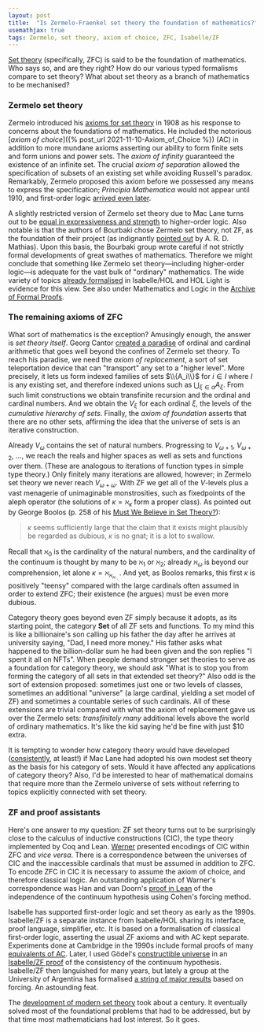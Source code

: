 ```yaml
---
layout: post
title:  "Is Zermelo-Fraenkel set theory the foundation of mathematics?"
usemathjax: true 
tags: Zermelo, set theory, axiom of choice, ZFC, Isabelle/ZF
---
```



[Set theory](https://plato.stanford.edu/entries/set-theory/) (specifically, ZFC) is said to be the foundation of mathematics. Who says so, and are they right? How do our various typed formalisms compare to set theory?
What about set theory as a branch of mathematics to be mechanised?

### Zermelo set theory

Zermelo introduced his [axioms for set theory](https://plato.stanford.edu/entries/zermelo-set-theory/) in 1908 as his response to concerns about the foundations of mathematics. He included the notorious [*axiom of choice*]({% post_url 2021-11-10-Axiom_of_Choice %})
(AC) in addition to more mundane axioms asserting our ability to form finite sets and form unions and power sets. The *axiom of infinity* guaranteed the existence of an infinite set. 
The crucial *axiom of separation* allowed the specification of subsets of an existing set while avoiding Russell's paradox.
Remarkably, Zermelo proposed this axiom before we possessed any means to express the specification; *Principia Mathematica* would not appear until 1910, and first-order logic [arrived even later](https://plato.stanford.edu/entries/logic-firstorder-emergence/).

A slightly restricted version of Zermelo set theory due to Mac Lane turns out to be [equal in expressiveness and strength](https://doi.org/10.1016/S0168-0072(00)00031-2) to higher-order logic. Also notable is that the authors of Bourbaki chose Zermelo set theory, not ZF, as the foundation of their project (as indignantly [pointed out](http://dx.doi.org/10.1007/BF03025863) by A. R. D. Mathias). Upon this basis, the Bourbaki group wrote careful if not strictly formal developments of great swathes of mathematics.
Therefore we might conclude that something like Zermelo set theory—including higher-order logic—is adequate for the vast bulk of "ordinary" mathematics. The wide variety of topics [already formalised](https://www.cs.ru.nl/~freek/100/) in Isabelle/HOL and HOL Light is evidence for this view. See also under Mathematics and Logic in the [Archive of Formal Proofs](https://www.isa-afp.org/topics.html).

### The remaining axioms of ZFC

What sort of mathematics is the exception? Amusingly enough, the answer is *set theory itself*. Georg Cantor [created a paradise](https://neugierde.github.io/cantors-attic/) of ordinal and cardinal arithmetic that goes well beyond the confines of Zermelo set theory. To reach his paradise, we need the *axiom of replacement*, a sort of set teleportation device that can "transport" any set to a "higher level". More precisely, it lets us form indexed families of sets $\\{A_i\\}$ for $i\in I$ where $I$ is any existing set,
and therefore indexed unions such as $\bigcup_{\xi\in\alpha} A_\xi$.
From such limit constructions we obtain transfinite recursion and the ordinal and cardinal numbers.
And we obtain the $V_\xi$ for each ordinal $\xi$, the levels of the *cumulative hierarchy of sets*.
Finally, the *axiom of foundation* asserts that there are no other sets, affirming the idea that the universe of sets is an iterative construction.

Already $V_\omega$ contains the set of natural numbers. 
Progressing to $V_{\omega+1}$, $V_{\omega+2}$, $\ldots$, we reach 
the reals and higher spaces as well as sets and functions over them. (These are analogous to iterations of function types in simple type theory.)
Only finitely many iterations are allowed, however; in Zermelo set theory we never reach $V_{\omega+\omega}$. 
With ZF we get all of the $V$-levels plus a vast menagerie of unimaginable monstrosities, such as fixedpoints of the aleph operator
(the solutions of $\kappa = \aleph_\kappa$ form a proper class).
As pointed out by George Boolos (p. 258 of his [Must We Believe in Set Theory?](https://doi.org/10.1017/CBO9780511570681.013)):

> $\kappa$ seems sufficiently large that the claim that it exists might plausibly be regarded as dubious, $\kappa$ is no gnat; it is a lot to swallow.

Recall that $\aleph_0$ is the cardinality of the natural numbers, 
and the cardinality of the continuum is thought by many to be
$\aleph_1$ or $\aleph_2$; already $\aleph_\omega$ is beyond our comprehension, let alone $\kappa = \aleph_{\aleph_{\aleph_\ddots}}$.
And yet, as Boolos remarks, this first $\kappa$ is positively "teensy" compared with
the large cardinals often assumed in order to extend ZFC; their existence (he argues) must be even more dubious. 

Category theory goes beyond even ZF simply because it adopts, as its starting point, the category **Set** of all ZF sets and functions. To my mind this is like a billionaire's son calling up his father the day after he arrives at university saying, "Dad, I need more money." His father asks what happened to the billion-dollar sum he had been given and the son replies "I spent it all on NFTs". When people demand stronger set theories to serve as a foundation for category theory, we should ask "What is to stop you from forming the category of all sets in that extended set theory?" Also odd is the sort of extension proposed: sometimes just one or two levels of classes, sometimes an additional "universe" (a large cardinal, yielding a set model of ZF) and sometimes a countable series of such cardinals. All of these extensions are trivial compared with what the axiom of replacement gave us over the Zermelo sets: *transfinitely many* additional levels
above the world of ordinary mathematics.
It's like the kid saying he'd be fine with just $10 extra.

It is tempting to wonder how category theory would have developed ([consistently](https://preprints.ihes.fr/2009/M/M-09-37.pdf), at least!) if Mac Lane had adopted his own modest set theory as the basis for his category of sets. Would it have affected any applications of category theory?
Also, I'd be interested to hear of mathematical domains that require more than the Zermelo universe of sets without referring to topics explicitly connected with set theory.

### ZF and proof assistants

Here's one answer to my question: ZF set theory turns out to be surprisingly close to the calculus of inductive constructions (CIC), the type theory implemented by Coq and Lean.
[Werner](https://link.springer.com/chapter/10.1007/BFb0014566)
presented encodings of CIC within ZFC and *vice versa*. 
There is a correspondence between the universes of CIC and the inaccessible cardinals that must be assumed in addition to ZFC.
To encode ZFC in CIC it is necessary to assume the axiom of choice, and therefore classical logic.
An outstanding application of Warner's correspondence was Han and van Doorn's [proof in Lean](https://doi.org/10.4230/LIPIcs.ITP.2019.19) of the independence of the continuum hypothesis using Cohen's forcing method.

Isabelle has supported first-order logic and set theory as early as the 1990s. Isabelle/ZF is a separate instance from Isabelle/HOL sharing its interface, proof language, simplifier, etc. It is based on a formalisation of classical first-order logic, asserting the usual ZF axioms and with AC kept separate. Experiments done at Cambridge in the 1990s include formal proofs of many [equivalents of AC](https://arxiv.org/abs/cs/9612104).
Later, I used Gödel's [constructible universe](https://plato.stanford.edu/entries/goedel/#GodWorSetThe) in an [Isabelle/ZF proof](http://journals.cambridge.org/action/displayAbstract?fromPage=online&aid=6560756&fulltextType=RA&fileId=S1461157000000449) of the consistency of the continuum hypothesis.
Isabelle/ZF then languished for many years, but lately a group at the University of Argentina has formalised [a string of major results](https://cs.famaf.unc.edu.ar/~pedro/forcing/) based on forcing.
An astounding feat.
 
The [development of modern set theory](https://plato.stanford.edu/entries/settheory-early/) took about a century. It eventually solved most of the foundational problems that had to be addressed, but by that time most mathematicians had lost interest. So it goes.
